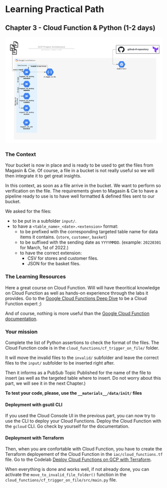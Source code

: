 # Learning Practical Path 

## Chapter 3 - Cloud Function & Python (1-2 days)

![Your mission architecture](img/architecture_cf.png)

### The Context

Your bucket is now in place and is ready to be used to get the files from Magasin & Cie. 
Of course, a file in a bucket is not really useful so we will then integrate it to get great insights. 

In this context, as soon as a file arrive in the bucket. We want to perform so verification on the file. 
The requirements given to Magasin & Cie to have a pipeline ready to use is to have well formatted & defined files sent to our bucket. 

We asked for the files:
- to be put in a subfolder `input/`.
- to have a `<table_name>_<date>.<extension>` format: 
    - to be prefixed with the corresponding targeted table name for data items it contains. (`store`, `customer`, `basket`)
    - to be suffixed with the sending date as `YYYYMMDD`. (example: `20220301` for March, 1st of 2022.)
    - to have the correct extension:
        - CSV for stores and customer files.
        - JSON for the basket files.


### The Learning Resources

Here a great course on Cloud Function. Will will have theoritical knowledge on Cloud Function as well as hands-on experience through the labs it provides. Go to the [Google Cloud Functions Deep Dive](https://learn.acloud.guru/course/8bd9dcda-5bb8-4049-bcd9-870d93698486/overview) to be a Cloud Function expert ;)

And of course, nothing is more useful than the [Google Cloud Function documentation](https://cloud.google.com/functions).
### Your mission

Complete the list of Python assertions to check the format of the files. 
The Cloud Function code is in the `cloud_functions/cf_trigger_on_file/` folder.

It will move the invalid files to the `invalid/` subfolder and leave the correct files to the `input/` subfolder to be inserted right after. 

Then it informs as a PubSub Topic Published for the name of the file to insert (as well as the targeted table where to insert. Do not worry about this part, we will see it in the next Chapter.)

**To test your code, please, use the `__materials__/data/init/` files**

#### Deployment with gsutil CLI

If you used the Cloud Console UI in the previous part, you can now try to use the CLI to deploy your Cloud Functions.
Deploy the Cloud Function with the `gcloud` CLI. Go check by yourself for the documentation.

#### Deployment with Terraform

Then, when you are confortable with Cloud Function, you have to create the Terraform deployement of the Cloud Function in the `iac/cloud_functions.tf` file. 
Go to the Codelab [Deploy Cloud Functions on GCP with Terraform](https://codelabs.devoteamgcloud.com/codelabs/cloud_function_terraform/index.html). 


When everything is done and works well, if not already done, you can activate the `move_to_invalid_file_folder()` function in the `cloud_functions/cf_trigger_on_file/src/main.py` file.
